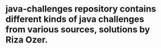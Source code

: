 # java-challenges repository contains different kinds of java challenges from various sources, solutions by Riza Ozer.
